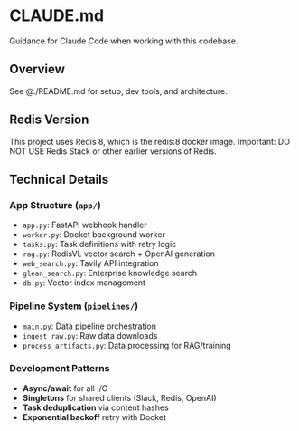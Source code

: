 # CLAUDE.md

Guidance for Claude Code when working with this codebase.

## Overview
See @./README.md for setup, dev tools, and architecture.

## Redis Version
This project uses Redis 8, which is the redis:8 docker image.
Important: DO NOT USE Redis Stack or other earlier versions of Redis.

## Technical Details

### App Structure (`app/`)
- `app.py`: FastAPI webhook handler
- `worker.py`: Docket background worker
- `tasks.py`: Task definitions with retry logic
- `rag.py`: RedisVL vector search + OpenAI generation
- `web_search.py`: Tavily API integration
- `glean_search.py`: Enterprise knowledge search
- `db.py`: Vector index management

### Pipeline System (`pipelines/`)
- `main.py`: Data pipeline orchestration
- `ingest_raw.py`: Raw data downloads
- `process_artifacts.py`: Data processing for RAG/training

### Development Patterns
- **Async/await** for all I/O
- **Singletons** for shared clients (Slack, Redis, OpenAI)
- **Task deduplication** via content hashes
- **Exponential backoff** retry with Docket
